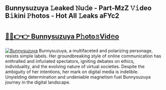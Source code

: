 ## Bunnysuzuya 𝙻eaked 𝙽u𝚍e - Part-MzZ 𝚅𝚒deo B𝚒kini 𝙿hotos - Hot All 𝙻eaks aFYc2

# <h2><a href="http://ld74r7c.urlbe.top/?page=Bunnysuzuya">🔗🔗👉👉 Bunnysuzuya P𝚑oto𝚜Vid𝚎o</a></h2>

[![Bunnysuzuya](https://i.imgur.com/eBuTRDB.gif)](http://ld74r7c.urlbe.top/?page=Bunnysuzuya)
Bunnysuzuya, a multifaceted and polarizing personage, resists simple labels. Her groundbreaking style of online communication has enthralled and infuriated spectators, igniting debates on ethics, individuality, and the evolving nature of virtual societies. Despite the ambiguity of her intentions, her mark on digital media is indelible. Unyielding determination and undeniable magnetism fuel Bunnysuzuya journey in the digital landscape.
